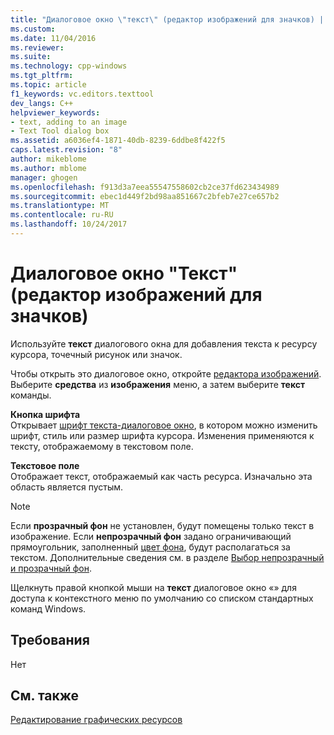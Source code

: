 ```yaml
---
title: "Диалоговое окно \"текст\" (редактор изображений для значков) | Документы Microsoft"
ms.custom: 
ms.date: 11/04/2016
ms.reviewer: 
ms.suite: 
ms.technology: cpp-windows
ms.tgt_pltfrm: 
ms.topic: article
f1_keywords: vc.editors.texttool
dev_langs: C++
helpviewer_keywords:
- text, adding to an image
- Text Tool dialog box
ms.assetid: a6036ef4-1871-40db-8239-6ddbe8f422f5
caps.latest.revision: "8"
author: mikeblome
ms.author: mblome
manager: ghogen
ms.openlocfilehash: f913d3a7eea55547558602cb2ce37fd623434989
ms.sourcegitcommit: ebec1d449f2bd98aa851667c2bfeb7e27ce657b2
ms.translationtype: MT
ms.contentlocale: ru-RU
ms.lasthandoff: 10/24/2017
---
```

# <a name="text-tool-dialog-box-image-editor-for-icons"></a>Диалоговое окно "Текст" (редактор изображений для значков)
Используйте **текст** диалогового окна для добавления текста к ресурсу курсора, точечный рисунок или значок.  
  
 Чтобы открыть это диалоговое окно, откройте [редактора изображений](../windows/window-panes-image-editor-for-icons.md). Выберите **средства** из **изображения** меню, а затем выберите **текст** команды.  
  
 **Кнопка шрифта**  
 Открывает [шрифт текста-диалоговое окно](../windows/text-tool-font-dialog-box-image-editor-for-icons.md), в котором можно изменить шрифт, стиль или размер шрифта курсора. Изменения применяются к тексту, отображаемому в текстовом поле.  
  
 **Текстовое поле**  
 Отображает текст, отображаемый как часть ресурса. Изначально эта область является пустым.  
  
> [!NOTE]
>  Если **прозрачный фон** не установлен, будут помещены только текст в изображение. Если **непрозрачный фон** задано ограничивающий прямоугольник, заполненный [цвет фона](../windows/selecting-foreground-or-background-colors-image-editor-for-icons.md), будут располагаться за текстом. Дополнительные сведения см. в разделе [Выбор непрозрачный и прозрачный фон](../windows/choosing-a-transparent-or-opaque-background-image-editor-for-icons.md).  
  
 Щелкнуть правой кнопкой мыши на **текст** диалоговое окно «» для доступа к контекстного меню по умолчанию со списком стандартных команд Windows.  
  
## <a name="requirements"></a>Требования  
 Нет  
  
## <a name="see-also"></a>См. также  
 [Редактирование графических ресурсов](../windows/editing-graphical-resources-image-editor-for-icons.md)

